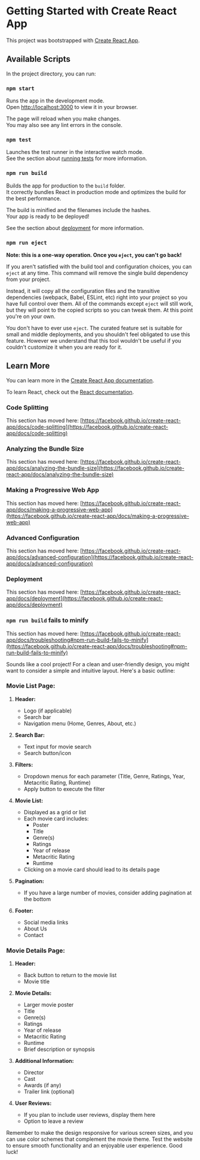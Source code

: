 # Getting Started with Create React App

This project was bootstrapped with [Create React App](https://github.com/facebook/create-react-app).

## Available Scripts

In the project directory, you can run:

### `npm start`

Runs the app in the development mode.\
Open [http://localhost:3000](http://localhost:3000) to view it in your browser.

The page will reload when you make changes.\
You may also see any lint errors in the console.

### `npm test`

Launches the test runner in the interactive watch mode.\
See the section about [running tests](https://facebook.github.io/create-react-app/docs/running-tests) for more information.

### `npm run build`

Builds the app for production to the `build` folder.\
It correctly bundles React in production mode and optimizes the build for the best performance.

The build is minified and the filenames include the hashes.\
Your app is ready to be deployed!

See the section about [deployment](https://facebook.github.io/create-react-app/docs/deployment) for more information.

### `npm run eject`

**Note: this is a one-way operation. Once you `eject`, you can't go back!**

If you aren't satisfied with the build tool and configuration choices, you can `eject` at any time. This command will remove the single build dependency from your project.

Instead, it will copy all the configuration files and the transitive dependencies (webpack, Babel, ESLint, etc) right into your project so you have full control over them. All of the commands except `eject` will still work, but they will point to the copied scripts so you can tweak them. At this point you're on your own.

You don't have to ever use `eject`. The curated feature set is suitable for small and middle deployments, and you shouldn't feel obligated to use this feature. However we understand that this tool wouldn't be useful if you couldn't customize it when you are ready for it.

## Learn More

You can learn more in the [Create React App documentation](https://facebook.github.io/create-react-app/docs/getting-started).

To learn React, check out the [React documentation](https://reactjs.org/).

### Code Splitting

This section has moved here: [https://facebook.github.io/create-react-app/docs/code-splitting](https://facebook.github.io/create-react-app/docs/code-splitting)

### Analyzing the Bundle Size

This section has moved here: [https://facebook.github.io/create-react-app/docs/analyzing-the-bundle-size](https://facebook.github.io/create-react-app/docs/analyzing-the-bundle-size)

### Making a Progressive Web App

This section has moved here: [https://facebook.github.io/create-react-app/docs/making-a-progressive-web-app](https://facebook.github.io/create-react-app/docs/making-a-progressive-web-app)

### Advanced Configuration

This section has moved here: [https://facebook.github.io/create-react-app/docs/advanced-configuration](https://facebook.github.io/create-react-app/docs/advanced-configuration)

### Deployment

This section has moved here: [https://facebook.github.io/create-react-app/docs/deployment](https://facebook.github.io/create-react-app/docs/deployment)

### `npm run build` fails to minify

This section has moved here: [https://facebook.github.io/create-react-app/docs/troubleshooting#npm-run-build-fails-to-minify](https://facebook.github.io/create-react-app/docs/troubleshooting#npm-run-build-fails-to-minify)


Sounds like a cool project! For a clean and user-friendly design, you might want to consider a simple and intuitive layout. Here's a basic outline:

### Movie List Page:

1. **Header:**
   - Logo (if applicable)
   - Search bar
   - Navigation menu (Home, Genres, About, etc.)

2. **Search Bar:**
   - Text input for movie search
   - Search button/icon

3. **Filters:**
   - Dropdown menus for each parameter (Title, Genre, Ratings, Year, Metacritic Rating, Runtime)
   - Apply button to execute the filter

4. **Movie List:**
   - Displayed as a grid or list
   - Each movie card includes:
      - Poster
      - Title
      - Genre(s)
      - Ratings
      - Year of release
      - Metacritic Rating
      - Runtime
   - Clicking on a movie card should lead to its details page

5. **Pagination:**
   - If you have a large number of movies, consider adding pagination at the bottom

6. **Footer:**
   - Social media links
   - About Us
   - Contact

### Movie Details Page:

1. **Header:**
   - Back button to return to the movie list
   - Movie title

2. **Movie Details:**
   - Larger movie poster
   - Title
   - Genre(s)
   - Ratings
   - Year of release
   - Metacritic Rating
   - Runtime
   - Brief description or synopsis

3. **Additional Information:**
   - Director
   - Cast
   - Awards (if any)
   - Trailer link (optional)

4. **User Reviews:**
   - If you plan to include user reviews, display them here
   - Option to leave a review

Remember to make the design responsive for various screen sizes, and you can use color schemes that complement the movie theme. Test the website to ensure smooth functionality and an enjoyable user experience. Good luck!